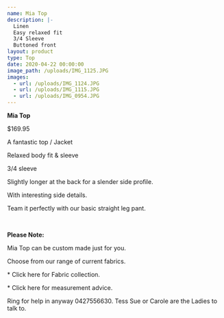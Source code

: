 ```yaml
---
name: Mia Top
description: |-
  Linen
  Easy relaxed fit
  3/4 Sleeve
  Buttoned front
layout: product
type: Top
date: 2020-04-22 00:00:00
image_path: /uploads/IMG_1125.JPG
images:
  - url: /uploads/IMG_1124.JPG
  - url: /uploads/IMG_1115.JPG
  - url: /uploads/IMG_0954.JPG
---
```


**Mia Top**

$169.95

A fantastic top / Jacket

Relaxed body fit & sleeve

3/4 sleeve

Slightly longer at the back for a slender side profile.

With interesting side details.

Team it perfectly with our basic straight leg pant.

&nbsp;

**Please Note:**

Mia Top can be custom made just for you.

Choose from our range of current fabrics.

\* Click here for Fabric collection.

\* Click here for measurement advice.

Ring for help in anyway 0427556630. Tess Sue or Carole are the Ladies to talk to.

&nbsp;

&nbsp;